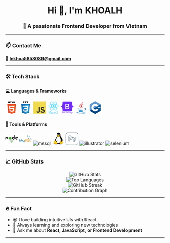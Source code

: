 <h1 align="center">Hi 👋, I'm KHOALH</h1>
<h3 align="center">🚀 A passionate Frontend Developer from Vietnam</h3>

---

### 📫 Contact Me
📧 **lekhoa5858089@gmail.com**

---

### 🛠️ Tech Stack

#### 💻 Languages & Frameworks
<p align="left">
  <img src="https://raw.githubusercontent.com/devicons/devicon/master/icons/html5/html5-original-wordmark.svg" alt="html5" width="40" height="40"/>
  <img src="https://raw.githubusercontent.com/devicons/devicon/master/icons/css3/css3-original-wordmark.svg" alt="css3" width="40" height="40"/>
  <img src="https://raw.githubusercontent.com/devicons/devicon/master/icons/javascript/javascript-original.svg" alt="javascript" width="40" height="40"/>
  <img src="https://raw.githubusercontent.com/devicons/devicon/master/icons/react/react-original-wordmark.svg" alt="react" width="40" height="40"/>
  <img src="https://raw.githubusercontent.com/devicons/devicon/master/icons/bootstrap/bootstrap-plain-wordmark.svg" alt="bootstrap" width="40" height="40"/>
  <img src="https://raw.githubusercontent.com/devicons/devicon/master/icons/java/java-original.svg" alt="java" width="40" height="40"/>
  <img src="https://raw.githubusercontent.com/devicons/devicon/master/icons/cplusplus/cplusplus-original.svg" alt="cplusplus" width="40" height="40"/>
</p>

#### 🧰 Tools & Platforms
<p align="left">
  <img src="https://raw.githubusercontent.com/devicons/devicon/master/icons/nodejs/nodejs-original-wordmark.svg" alt="nodejs" width="40" height="40"/>
  <img src="https://raw.githubusercontent.com/devicons/devicon/master/icons/mysql/mysql-original-wordmark.svg" alt="mysql" width="40" height="40"/>
  <img src="https://www.svgrepo.com/show/303229/microsoft-sql-server-logo.svg" alt="mssql" width="40" height="40"/>
  <img src="https://raw.githubusercontent.com/devicons/devicon/master/icons/linux/linux-original.svg" alt="linux" width="40" height="40"/>
  <img src="https://raw.githubusercontent.com/devicons/devicon/master/icons/photoshop/photoshop-line.svg" alt="photoshop" width="40" height="40"/>
  <img src="https://www.vectorlogo.zone/logos/adobe_illustrator/adobe_illustrator-icon.svg" alt="illustrator" width="40" height="40"/>
  <img src="https://raw.githubusercontent.com/detain/svg-logos/master/svg/selenium-logo.svg" alt="selenium" width="40" height="40"/>
</p>

---

### 📈 GitHub Stats

<p align="center">
  <img src="https://github-readme-stats.vercel.app/api?username=khoalhdevloper&show_icons=true&theme=radical" alt="GitHub Stats" />
  <br/>
  <img src="https://github-readme-stats.vercel.app/api/top-langs/?username=khoalhdevloper&layout=compact&theme=radical" alt="Top Languages" />
  <br/>
  <img src="https://streak-stats.demolab.com?user=khoalhdevloper&theme=radical&hide_border=true" alt="GitHub Streak" />
  <br/>
  <img src="https://github-readme-activity-graph.vercel.app/graph?username=khoalhdevloper&theme=dracula" alt="Contribution Graph" />
</p>

---

### 🔥 Fun Fact
- 😎 I love building intuitive UIs with React
- 🚀 Always learning and exploring new technologies
- 💬 Ask me about **React, JavaScript, or Frontend Development**

---
